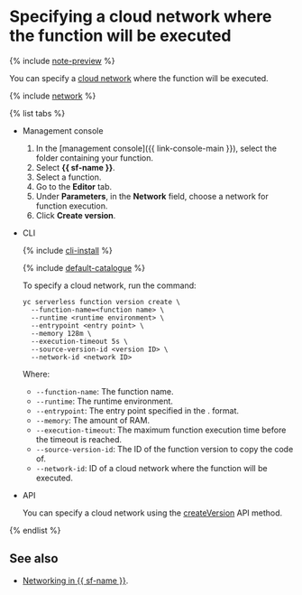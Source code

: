 # Specifying a cloud network where the function will be executed

{% include [note-preview](../../../_includes/note-preview.md) %}

You can specify a [cloud network](../../../vpc/concepts/network.md#network) where the function will be executed.

{% include [network](../../../_includes/functions/network.md) %}

{% list tabs %}

- Management console

   1. In the [management console]({{ link-console-main }}), select the folder containing your function.
   1. Select **{{ sf-name }}**.
   1. Select a function.
   1. Go to the **Editor** tab.
   1. Under **Parameters**, in the **Network** field, choose a network for function execution.
   1. Click **Create version**.

- CLI

   {% include [cli-install](../../../_includes/cli-install.md) %}

   {% include [default-catalogue](../../../_includes/default-catalogue.md) %}

   To specify a cloud network, run the command:

   ```
   yc serverless function version create \
     --function-name=<function name> \
     --runtime <runtime environment> \
     --entrypoint <entry point> \
     --memory 128m \
     --execution-timeout 5s \
     --source-version-id <version ID> \
     --network-id <network ID>
   ```
   Where:

   * `--function-name`: The function name.
   * `--runtime`: The runtime environment.
   * `--entrypoint`: The entry point specified in the <function file name>.<handler name> format.
   * `--memory`: The amount of RAM.
   * `--execution-timeout`: The maximum function execution time before the timeout is reached.
   * `--source-version-id`: The ID of the function version to copy the code of.
   * `--network-id`: ID of a cloud network where the function will be executed.

- API

   You can specify a cloud network using the [createVersion](../../functions/api-ref/Function/createVersion.md) API method.

{% endlist %}

## See also

* [Networking in {{ sf-name }}](../../concepts/networking.md).